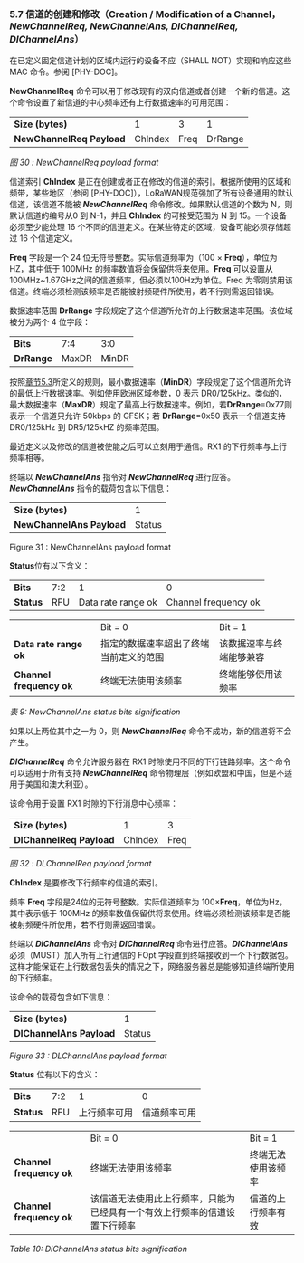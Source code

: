 ### 5.7 信道的创建和修改（Creation / Modification of a Channel， ***NewChannelReq, NewChannelAns, DlChannelReq, DlChannelAns***）

在已定义固定信道计划的区域内运行的设备不应（SHALL NOT）实现和响应这些 MAC 命令。参阅 [PHY-DOC]。

**NewChannelReq** 命令可以用于修改现有的双向信道或者创建一个新的信道。这个命令设置了新信道的中心频率还有上行数据速率的可用范围：

<table class="lora-table">
   <tr>
      <td><b>Size (bytes)</b></td>   
      <td>1</td>   
      <td>3</td>   
      <td>1</td>  
   </tr>
   <tr>
      <td><b>NewChannelReq Payload</b></td>
      <td>Chlndex</td>
      <td>Freq</td>   
      <td>DrRange</td>  
   </tr>
</table>

*图 30 : NewChannelReq payload format*

信道索引 **Chlndex** 是正在创建或者正在修改的信道的索引。根据所使用的区域和频带，某些地区（参阅 [PHY-DOC]），LoRaWAN规范强加了所有设备通用的默认信道，该信道不能被 ***NewChannelReq*** 命令修改。如果默认信道的个数为 N，则默认信道的编号从0 到 N-1，并且 **ChIndex** 的可接受范围为 N 到 15。一个设备必须至少能处理 16 个不同的信道定义。在某些特定的区域，设备可能必须存储超过 16 个信道定义。

**Freq** 字段是一个 24 位无符号整数。实际信道频率为（100 × **Freq**），单位为HZ，其中低于 100MHz 的频率数值将会保留供将来使用。**Freq** 可以设置从100MHz~1.67GHz之间的信道频率，但必须以100Hz为单位。Freq 为零则禁用该信道。终端必须检测该频率是否能被射频硬件所使用，若不行则需返回错误。

数据速率范围 **DrRange** 字段规定了这个信道所允许的上行数据速率范围。该位域被分为两个 4 位字段：

<table class="lora-table">
   <tr>
      <td><b>Bits</b></td>   
      <td>7:4</td>   
      <td>3:0</td>   
   </tr>
   <tr>
      <td><b>DrRange</b></td>
      <td>MaxDR</td>
      <td>MinDR</td>   
   </tr>
</table>

按照[章节5.3](5.3.md)所定义的规则，最小数据速率（**MinDR**）字段规定了这个信道所允许的最低上行数据速率。例如使用欧洲区域参数，0 表示 DR0/125kHz。类似的，最大数据速率（**MaxDR**）规定了最高上行数据速率。例如，若**DrRange**=0x77则表示一个信道只允许 50kbps 的 GFSK；若 **DrRange**=0x50 表示一个信道支持 DR0/125kHz 到 DR5/125kHZ 的频率范围。

最近定义以及修改的信道被使能之后可以立刻用于通信。RX1 的下行频率与上行频率相等。

终端以 ***NewChannelAns*** 指令对 ***NewChannelReq*** 进行应答。***NewChannelAns*** 指令的载荷包含以下信息：

<table class="lora-table">
   <tr>
      <td><b>Size (bytes)</b></td>   
      <td>1</td>   
   </tr>
   <tr>
      <td><b>NewChannelAns Payload</b></td>
      <td>Status</td>
   </tr>
</table>

Figure 31 : NewChannelAns payload format

**Status**位有以下含义：

<table class="lora-table">
   <tr>
      <td><b>Bits</b></td>   
      <td>7:2</td>   
      <td>1</td>   
      <td>0</td>  
   </tr>
   <tr>
      <td><b>Status</b></td>
      <td>RFU</td>
      <td>Data rate range ok</td>   
      <td>Channel frequency ok</td>  
   </tr>
</table>

<table class="lora-table">
   <tr>
      <td> </td>   
      <td>Bit = 0</td>   
      <td>Bit = 1</td>   
   </tr>
   <tr>
      <td><b>Data rate range ok</b></td>
      <td>指定的数据速率超出了终端当前定义的范围</td>
      <td>该数据速率与终端能够兼容</td>   
   </tr>
   <tr>
      <td><b>Channel frequency ok</b></td>
      <td>终端无法使用该频率</td>
      <td>终端能够使用该频率</td>   
   </tr>
</table>

*表 9: NewChannelAns status bits signification*

如果以上两位其中之一为 0，则 ***NewChannelReq*** 命令不成功，新的信道将不会产生。

***DlChannelReq*** 命令允许服务器在 RX1 时隙使用不同的下行链路频率。这个命令可以适用于所有支持 ***NewChannelReq*** 命令物理层（例如欧盟和中国，但是不适用于美国和澳大利亚）。

该命令用于设置 RX1 时隙的下行消息中心频率：

<table class="lora-table">
   <tr>
      <td><b>Size (bytes)</b></td>   
      <td>1</td>  
      <td>3</td>   
   </tr>
   <tr>
      <td><b>DlChannelReq Payload</b></td>
      <td>Chlndex</td>
      <td>Freq</td>   
   </tr>
</table>

*图 32 : DLChannelReq payload format*

**ChIndex** 是要修改下行频率的信道的索引。

频率 **Freq** 字段是24位的无符号整数。实际信道频率为 100×**Freq**，单位为Hz，其中表示低于 100MHz 的频率数值保留供将来使用。终端必须检测该频率是否能被射频硬件所使用，若不行则需返回错误。

终端以 ***DlChannelAns*** 命令对 ***DlChannelReq*** 命令进行应答。***DlChannelAns*** 必须（MUST）加入所有上行通信的 FOpt 字段直到终端接收到一个下行数据包。这样才能保证在上行数据包丢失的情况之下，网络服务器总是能够知道终端所使用的下行频率。

该命令的载荷包含如下信息：

<table class="lora-table">
   <tr>
      <td><b>Size (bytes)</b></td>   
      <td>1</td>   
   </tr>
   <tr>
      <td><b>DlChannelAns Payload</b></td>
      <td>Status</td>
   </tr>
</table> 

*Figure 33 : DLChannelAns payload format*

**Status** 位有以下的含义：

<table class="lora-table">
   <tr>
      <td><b>Bits</b></td>   
      <td>7:2</td>   
      <td>1</td>   
      <td>0</td>  
   </tr>
   <tr>
      <td><b>Status</b></td>
      <td>RFU</td>
      <td>上行频率可用</td>   
      <td>信道频率可用</td>  
   </tr>
</table>

<table class="lora-table">
   <tr>
      <td> </td>   
      <td>Bit = 0</td>   
      <td>Bit = 1</td>   
   </tr>
   <tr>
      <td><b>Channel frequency ok</b></td>
      <td>终端无法使用该频率</td>
      <td>终端无法使用该频率</td>   
   </tr>
   <tr>
      <td><b>Channel frequency ok</b></td>
      <td>该信道无法使用此上行频率，只能为已经具有一个有效上行频率的信道设置下行频率</td>
      <td>信道的上行频率有效</td>   
   </tr>
</table>

*Table 10: DlChannelAns status bits signification*

